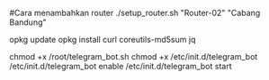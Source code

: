 #Cara menambahkan router
./setup_router.sh "Router-02" "Cabang Bandung"

opkg update
opkg install curl coreutils-md5sum jq

chmod +x /root/telegram_bot.sh
chmod +x /etc/init.d/telegram_bot
/etc/init.d/telegram_bot enable
/etc/init.d/telegram_bot start
